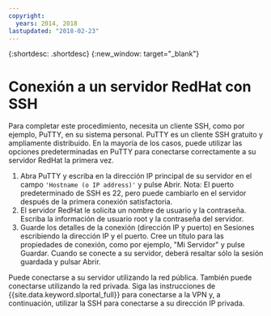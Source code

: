 ```yaml
---
copyright:
  years: 2014, 2018
lastupdated: "2018-02-23"
---
```


{:shortdesc: .shortdesc}
{:new_window: target="_blank"}

# Conexión a un servidor RedHat con SSH

Para completar este procedimiento, necesita un cliente SSH, como por ejemplo, PuTTY, en su sistema personal. PuTTY es un cliente SSH gratuito y ampliamente distribuido.
En la mayoría de los casos, puede utilizar las opciones predeterminadas en PuTTY para conectarse correctamente a su servidor RedHat la primera vez.

1. Abra PuTTY y escriba en la dirección IP principal de su servidor en el campo `'Hostname (o IP address)'` y pulse Abrir.
  Nota: El puerto predeterminado de SSH es 22, pero puede cambiarlo en el servidor después de la primera conexión satisfactoria.
2. El servidor RedHat le solicita un nombre de usuario y la contraseña. Escriba la información de usuario root y la contraseña del servidor.
3. Guarde los detalles de la conexión (dirección IP y puerto) en Sesiones escribiendo la dirección IP y el puerto. Cree un título para las propiedades de conexión, como por ejemplo, "Mi Servidor" y pulse Guardar.
  Cuando se conecte a su servidor, deberá resaltar sólo la sesión guardada y pulsar Abrir.

Puede conectarse a su servidor utilizando la red pública.
También puede conectarse utilizando la red privada. Siga las instrucciones de {{site.data.keyword.slportal_full}} para conectarse a la VPN y, a continuación, utilizar la SSH para conectarse a su dirección IP privada.
